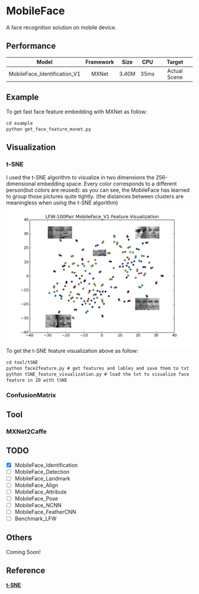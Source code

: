 # MobileFace
A face recognition solution on mobile device.

## Performance
| Model | Framework | Size | CPU | Target |
| :---: |  :---: | :---: | :---: | :---: |
| MobileFace_Identification_V1 | MXNet | 3.40M | 35ms | Actual Scene |

## Example
To get fast face feature embedding with MXNet as follow:
```shell
cd example
python get_face_feature_mxnet.py
```

## Visualization
### t-SNE
I used the t-SNE algorithm to visualize in two dimensions the 256-dimensional embedding space. Every color corresponds to a different person(but colors are reused): as you can see, the MobileFace has learned to group those pictures quite tightly. (the distances between clusters are meaningless when using the t-SNE algorithm)  
![t-SNE](./tool/tSNE/tSNE_LFW-100Pair_MobileFace_V1.png "LFW-Aligned-100Pair MobileFace_V1")  
To get the t-SNE feature visualization above as follow:
```shell
cd tool/tSNE
python face2feature.py # get features and lables and save them to txt
python tSNE_feature_visualization.py # load the txt to visualize face feature in 2D with tSNE
```
### ConfusionMatrix

## Tool
### MXNet2Caffe

## TODO
- [x] MobileFace_Identification
- [ ] MobileFace_Detection
- [ ] MobileFace_Landmark
- [ ] MobileFace_Align
- [ ] MobileFace_Attribute
- [ ] MobileFace_Pose
- [ ] MobileFace_NCNN
- [ ] MobileFace_FeatherCNN
- [ ] Benchmark_LFW

## Others
Coming Soon!

## Reference
[**t-SNE**](http://lvdmaaten.github.io/tsne/ "t-SNE")

